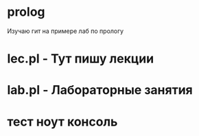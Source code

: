 # prolog
Изучаю гит на примере лаб по прологу 
 # lec.pl - Тут пишу лекции 
 # lab.pl - Лабораторные занятия
 # тест ноут консоль